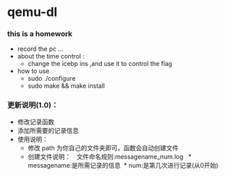 # qemu-dl
### this is a homework
* record the pc ...
* about the time control :
  * change the icebp ins ,and use it to control the flag 
* how to use 
  * sudo ./configure
  * sudo make && make install 
  
### 更新说明(1.0)：
* 修改记录函数
* 添加所需要的记录信息
* 使用说明：
   * 修改 path 为你自己的文件夹即可，函数会自动创建文件
   * 创建文件说明：　文件命名规则:messagename_num.log
   * messagename:是所需记录的信息
   * num:是第几次进行记录(从0开始)
